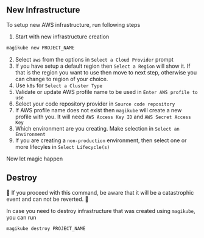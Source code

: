 ## New Infrastructure
To setup new AWS infrastructure, run following steps

1. Start with new infrastructure creation 
```bash
magikube new PROJECT_NAME
```
2. Select `aws` from the options in `Select a Cloud Provider` prompt
3. If you have setup a default region then `Select a Region` will show it. If that is the region you want to use then move to next step, otherwise you can change to region of your choice.
4. Use `k8s` for `Select a Cluster Type`
5. Validate or update AWS profile name to be used in `Enter AWS profile to use`
6. Select your code repository provider in `Source code repository`
7. If AWS profile name does not exist then `magikube` will create a new profile with you. It will need `AWS Access Key ID` and `AWS Secret Access Key`
8. Which environment are you creating. Make selection in `Select an Environment`
9. If you are creating a `non-production` environment, then select one or more lifecyles in `Select Lifecycle(s)`

Now let magic happen 

## Destroy
🚨 If you proceed with this command, be aware that it will be a catastrophic event and can not be reverted. 🚨

In case you need to destroy infrastructure that was created using `magikube`, you can run
```bash
magikube destroy PROJECT_NAME
```
